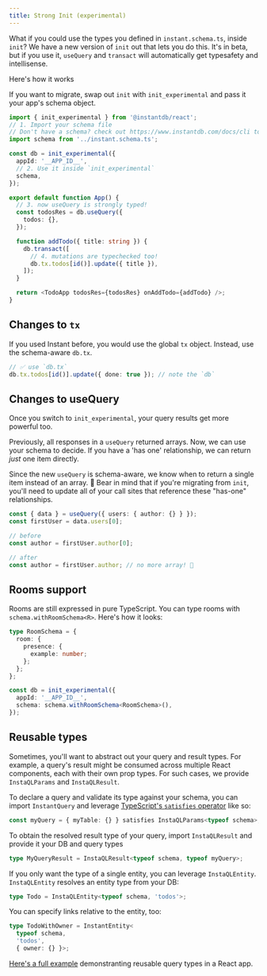 ```yaml
---
title: Strong Init (experimental)
---
```


What if you could use the types you defined in `instant.schema.ts`, inside `init`? We have a new version of `init` out that lets you do this. It's in beta, but if you use it, `useQuery` and `transact` will automatically get typesafety and intellisense.

Here's how it works

If you want to migrate, swap out `init` with `init_experimental` and pass it your app's schema object.

```ts
import { init_experimental } from '@instantdb/react';
// 1. Import your schema file
// Don't have a schema? check out https://www.instantdb.com/docs/cli to get started
import schema from '../instant.schema.ts';

const db = init_experimental({
  appId: '__APP_ID__',
  // 2. Use it inside `init_experimental`
  schema,
});

export default function App() {
  // 3. now useQuery is strongly typed!
  const todosRes = db.useQuery({
    todos: {},
  });

  function addTodo({ title: string }) {
    db.transact([
      // 4. mutations are typechecked too!
      db.tx.todos[id()].update({ title }),
    ]);
  }

  return <TodoApp todosRes={todosRes} onAddTodo={addTodo} />;
}
```

## Changes to `tx`

If you used Instant before, you would use the global `tx` object. Instead, use the schema-aware `db.tx`.

```ts
// ✅ use `db.tx`
db.tx.todos[id()].update({ done: true }); // note the `db`
```

## Changes to useQuery

Once you switch to `init_experimental`, your query results get more powerful too.

Previously, all responses in a `useQuery` returned arrays. Now, we can use your schema to decide. If you have a 'has one' relationship, we can return _just_ one item directly.

Since the new `useQuery` is schema-aware, we know when to return a single item instead of an array. 🎉 Bear in mind that if you're migrating from `init`, you'll need to update all of your call sites that reference these "has-one" relationships.

```ts
const { data } = useQuery({ users: { author: {} } });
const firstUser = data.users[0];

// before
const author = firstUser.author[0];

// after
const author = firstUser.author; // no more array! 🎉
```

## Rooms support

Rooms are still expressed in pure TypeScript. You can type rooms with `schema.withRoomSchema<R>`. Here's how it looks:

```ts
type RoomSchema = {
  room: {
    presence: {
      example: number;
    };
  };
};

const db = init_experimental({
  appId: '__APP_ID__',
  schema: schema.withRoomSchema<RoomSchema>(),
});
```

## Reusable types

Sometimes, you'll want to abstract out your query and result types. For example, a query's result might be consumed across multiple React components, each with their own prop types. For such cases, we provide `InstaQLParams` and `InstaQLResult`.

To declare a query and validate its type against your schema, you can import `InstantQuery` and leverage [TypeScript's `satisfies` operator](https://www.typescriptlang.org/docs/handbook/release-notes/typescript-4-9.html#the-satisfies-operator) like so:

```typescript
const myQuery = { myTable: {} } satisfies InstaQLParams<typeof schema>;
```

To obtain the resolved result type of your query, import `InstaQLResult` and provide it your DB and query types

```typescript
type MyQueryResult = InstaQLResult<typeof schema, typeof myQuery>;
```

If you only want the type of a single entity, you can leverage `InstaQLEntity`. `InstaQLEntity` resolves an entity type from your DB:

```typescript
type Todo = InstaQLEntity<typeof schema, 'todos'>;
```

You can specify links relative to the entity, too:

```typescript
type TodoWithOwner = InstantEntity<
  typeof schema, 
  'todos', 
  { owner: {} }>;
```

[Here's a full example](https://github.com/instantdb/instant/blob/main/client/sandbox/react-nextjs/pages/play/strong-todos.tsx) demonstranting reusable query types in a React app.
